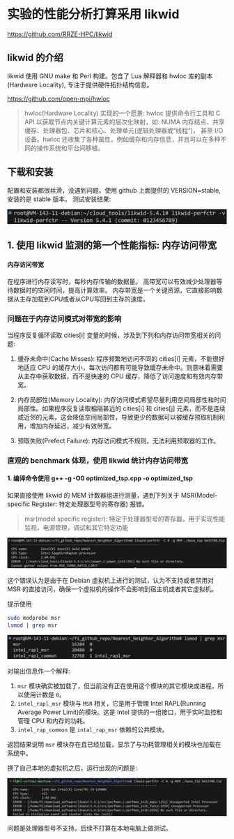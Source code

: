 # 实验的性能分析打算采用 likwid

https://github.com/RRZE-HPC/likwid

## likwid 的介绍
likwid 使用 GNU make 和 Perl 构建。包含了 Lua 解释器和 hwloc 库的副本(Hardware Locality), 专注于提供硬件拓扑结构信息。

https://github.com/open-mpi/hwloc

> hwloc(Hardware Locality) 实现的一个愿景:
hwloc 提供命令行工具和 C API 以获取节点内关键计算元素的层次化映射，如: NUMA 内存结点、共享缓存、处理器包、芯片和核心、处理单元(逻辑处理器或“线程”)，
甚至 I/O 设备。hwloc 还收集了各种属性，例如缓存和内存信息，并且可以在多种不同的操作系统和平台间移植。

## 下载和安装
配置和安装都很丝滑，没遇到问题。使用 github 上面提供的 VERSION=stable, 安装的是 stable 版本。
测试安装结果:

![test_installation](picture/test_installation.png)

## 1. 使用 likwid 监测的第一个性能指标: 内存访问带宽

#### 内存访问带宽
在程序进行内存读写时，每秒内存传输的数据量。
高带宽可以有效减少处理器等待数据时的空闲时间，提高计算效率。
内存带宽是一个关键资源，它直接影响数据从主存加载到CPU或者从CPU写回到主存的速度。

### 问题在于内存访问模式对带宽的影响
当程序反复循环读取 cities[i] 变量的时候，涉及到下列和内存访问带宽相关的问题:
1. 缓存未命中(Cache Misses):
程序频繁地访问不同的 cities[i] 元素，不能很好地适应 CPU 的缓存大小，每次访问都有可能导致缓存未命中。则意味着需要从主存中获取数据，而不是快速的 CPU 缓存，降低了访问速度和有效内存带宽。

2. 内存局部性(Memory Locality):
内存访问模式希望尽量利用空间局部性和时间局部性。如果程序反复读取相隔甚远的 cities[i] 和 cities[j] 元素，而不是连续或近邻的元素，这会降低空间局部性，导致更少的数据可以被缓存预取机制利用，增加内存延迟，减少有效带宽。

3. 预取失败(Prefect Failure):
内存访问模式不规则，无法利用预取器的工作。

### 直观的 benchmark 体现，使用 likwid 统计内存访问带宽
#### 1. 编译命令使用 g++ -g -O0 optimized_tsp.cpp -o optimized_tsp
如果直接使用 likwid 的 MEM 计数器组进行测量，遇到下列关于 MSR(Model-specific Register: 特定处理器型号的寄存器) 报错。

> msr(model specific register): 特定于处理器型号的寄存器，用于实现性能监视，电源管理，调试和其它特定功能

![msr_error](picture/msr_error.png)

这个错误认为是由于在 Debian 虚拟机上进行的测试，认为不支持或者禁用对 MSR 的直接访问，确保一个虚拟机的操作不会影响到宿主机或者其它虚拟机。

提示使用
```bash
sudo modprobe msr 
lsmod | grep msr
```

![msr_mode](picture/msr_mode.png)

对输出信息作一个解释:
1. `msr` 模块确实被加载了，但当前没有正在使用这个模块的其它模块或进程，所以使用计数是 `0`。
2. `intel_rapl_msr` 模块与 `MSR` 相关，它是用于管理 Intel RAPL(Running Average Power Limit)的模块。这是 Intel 提供的一组接口，用于实时监控和管理 CPU 和内存的功耗。
3. `intel_rap_common` 是 `intal_rap_msr` 依赖的公共模块。

返回结果说明 `msr` 模块存在且已经加载，显示了与功耗管理相关的模块也加载在系统中。

换了自己本地的虚拟机之后，运行出现的问题是:

![cpu_null_error](picture/cpu_nil.png)

问题是处理器型号不支持。后续不打算在本地电脑上做测试。

